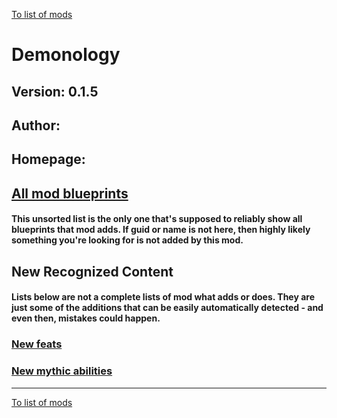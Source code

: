 [To list of mods](../README.md)

# Demonology

## Version: 0.1.5

## Author: 

## Homepage: []()

## [All mod blueprints](./AllBlueprints.md)

#### This unsorted list is the only one that's supposed to reliably show all blueprints that mod adds. If guid or name is not here, then highly likely something you're looking for is not added by this mod.

## New Recognized Content

#### **Lists below are not a complete lists of mod what adds or does**. They are just some of the additions that can be easily automatically detected - and even then, mistakes could happen.

### [New feats](./Feats.md)

### [New mythic abilities](./MythicAbilities.md)


___
[To list of mods](../README.md)
